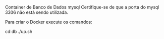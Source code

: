 Container de Banco de Dados mysql
Certifique-se de que a porta do mysql 3306 não está sendo utilizada.

Para criar o Docker execute os comandos:

cd db
./up.sh
